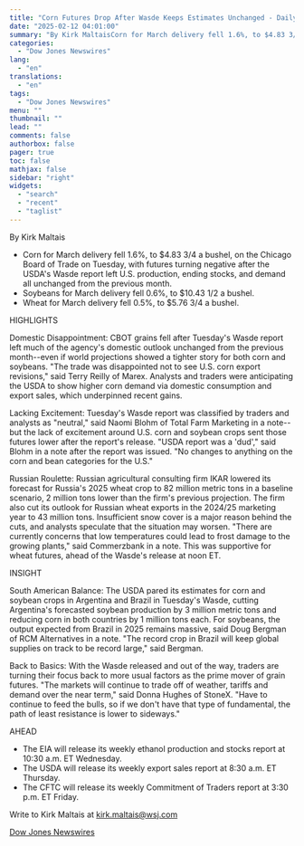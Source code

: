 ```yaml
---
title: "Corn Futures Drop After Wasde Keeps Estimates Unchanged - Daily Grain Highlights"
date: "2025-02-12 04:01:00"
summary: "By Kirk MaltaisCorn for March delivery fell 1.6%, to $4.83 3/4 a bushel, on the Chicago Board of Trade on Tuesday, with futures turning negative after the USDA's Wasde report left U.S. production, ending stocks, and demand all unchanged from the previous month.Soybeans for March delivery fell 0.6%, to $10.43..."
categories:
  - "Dow Jones Newswires"
lang:
  - "en"
translations:
  - "en"
tags:
  - "Dow Jones Newswires"
menu: ""
thumbnail: ""
lead: ""
comments: false
authorbox: false
pager: true
toc: false
mathjax: false
sidebar: "right"
widgets:
  - "search"
  - "recent"
  - "taglist"
---
```


By Kirk Maltais

* Corn for March delivery fell 1.6%, to $4.83 3/4 a bushel, on the Chicago Board of Trade on Tuesday, with futures turning negative after the USDA's Wasde report left U.S. production, ending stocks, and demand all unchanged from the previous month.
* Soybeans for March delivery fell 0.6%, to $10.43 1/2 a bushel.
* Wheat for March delivery fell 0.5%, to $5.76 3/4 a bushel.

HIGHLIGHTS

Domestic Disappointment: CBOT grains fell after Tuesday's Wasde report left much of the agency's domestic outlook unchanged from the previous month--even if world projections showed a tighter story for both corn and soybeans. "The trade was disappointed not to see U.S. corn export revisions," said Terry Reilly of Marex. Analysts and traders were anticipating the USDA to show higher corn demand via domestic consumption and export sales, which underpinned recent gains.

Lacking Excitement: Tuesday's Wasde report was classified by traders and analysts as "neutral," said Naomi Blohm of Total Farm Marketing in a note--but the lack of excitement around U.S. corn and soybean crops sent those futures lower after the report's release. "USDA report was a 'dud'," said Blohm in a note after the report was issued. "No changes to anything on the corn and bean categories for the U.S."

Russian Roulette: Russian agricultural consulting firm IKAR lowered its forecast for Russia's 2025 wheat crop to 82 million metric tons in a baseline scenario, 2 million tons lower than the firm's previous projection. The firm also cut its outlook for Russian wheat exports in the 2024/25 marketing year to 43 million tons. Insufficient snow cover is a major reason behind the cuts, and analysts speculate that the situation may worsen. "There are currently concerns that low temperatures could lead to frost damage to the growing plants," said Commerzbank in a note. This was supportive for wheat futures, ahead of the Wasde's release at noon ET.

INSIGHT

South American Balance: The USDA pared its estimates for corn and soybean crops in Argentina and Brazil in Tuesday's Wasde, cutting Argentina's forecasted soybean production by 3 million metric tons and reducing corn in both countries by 1 million tons each. For soybeans, the output expected from Brazil in 2025 remains massive, said Doug Bergman of RCM Alternatives in a note. "The record crop in Brazil will keep global supplies on track to be record large," said Bergman.

Back to Basics: With the Wasde released and out of the way, traders are turning their focus back to more usual factors as the prime mover of grain futures. "The markets will continue to trade off of weather, tariffs and demand over the near term," said Donna Hughes of StoneX. "Have to continue to feed the bulls, so if we don't have that type of fundamental, the path of least resistance is lower to sideways."

AHEAD

* The EIA will release its weekly ethanol production and stocks report at 10:30 a.m. ET Wednesday.
* The USDA will release its weekly export sales report at 8:30 a.m. ET Thursday.
* The CFTC will release its weekly Commitment of Traders report at 3:30 p.m. ET Friday.

Write to Kirk Maltais at kirk.maltais@wsj.com

[Dow Jones Newswires](https://www.tradingview.com/news/DJN_DN20250211009065:0/)
